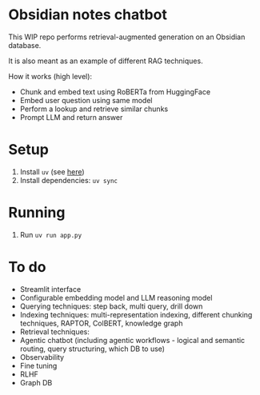 # Obsidian notes chatbot

This WIP repo performs retrieval-augmented generation on an Obsidian database.

It is also meant as an example of different RAG techniques. 

How it works (high level):

- Chunk and embed text using RoBERTa from HuggingFace
- Embed user question using same model
- Perform a lookup and retrieve similar chunks
- Prompt LLM and return answer

# Setup

1. Install `uv` (see [here](https://docs.astral.sh/uv/getting-started/installation/#installation-methods))
2. Install dependencies: `uv sync`

# Running

1. Run `uv run app.py`

# To do

- Streamlit interface
- Configurable embedding model and LLM reasoning model
- Querying techniques: step back, multi query, drill down
- Indexing techniques: multi-representation indexing, different chunking techniques, RAPTOR, ColBERT, knowledge graph
- Retrieval techniques: 
- Agentic chatbot (including agentic workflows - logical and semantic routing, query structuring, which DB to use)
- Observability
- Fine tuning
- RLHF
- Graph DB
